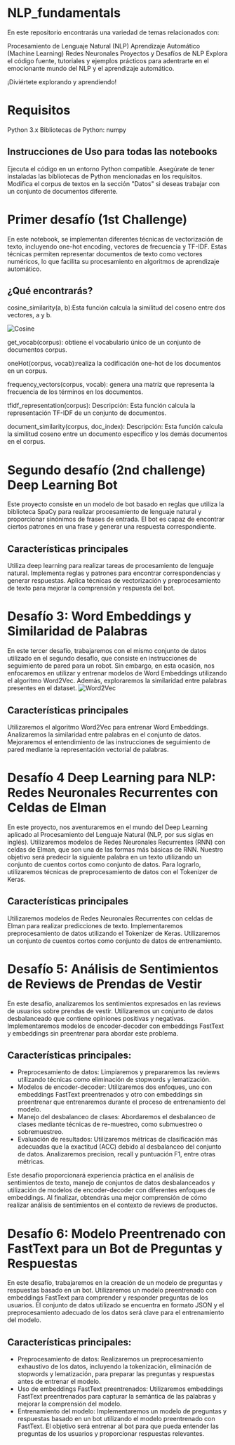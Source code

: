 # NLP_fundamentals

En este repositorio encontrarás una variedad de temas relacionados con:

Procesamiento de Lenguaje Natural (NLP)
Aprendizaje Automático (Machine Learning)
Redes Neuronales
Proyectos y Desafíos de NLP
Explora el código fuente, tutoriales y ejemplos prácticos para adentrarte en el emocionante mundo del NLP y el aprendizaje automático.

¡Diviértete explorando y aprendiendo!

# Requisitos
Python 3.x
Bibliotecas de Python: numpy

##  Instrucciones de Uso para todas las notebooks
Ejecuta el código en un entorno Python compatible.
Asegúrate de tener instaladas las bibliotecas de Python mencionadas en los requisitos.
Modifica el corpus de textos en la sección "Datos" si deseas trabajar con un conjunto de documentos diferente.

# Primer desafío (1st Challenge)
En este notebook, se implementan diferentes técnicas de vectorización de texto, incluyendo one-hot encoding, vectores de frecuencia y TF-IDF. Estas técnicas permiten representar documentos de texto como vectores numéricos, lo que facilita su procesamiento en algoritmos de aprendizaje automático.

## ¿Qué encontrarás?
cosine_similarity(a, b):Esta función calcula la similitud del coseno entre dos vectores, a y b.

![Cosine](https://datascientest.com/es/wp-content/uploads/sites/7/2020/09/word2vec.png.webp)


get_vocab(corpus): obtiene el vocabulario único de un conjunto de documentos corpus.

oneHot(corpus, vocab):realiza la codificación one-hot de los documentos en un corpus.

frequency_vectors(corpus, vocab): genera una matriz que representa la frecuencia de los términos en los documentos.

tfidf_representation(corpus):
Descripción: Esta función calcula la representación TF-IDF de un conjunto de documentos.

document_similarity(corpus, doc_index):
Descripción: Esta función calcula la similitud coseno entre un documento específico y los demás documentos en el corpus.

# Segundo desafío (2nd challenge) Deep Learning Bot

Este proyecto consiste en un modelo de bot basado en reglas que utiliza la biblioteca SpaCy para realizar procesamiento de lenguaje natural y proporcionar sinónimos de frases de entrada. El bot es capaz de encontrar ciertos patrones en una frase y generar una respuesta correspondiente.

## Características principales
Utiliza deep learning para realizar tareas de procesamiento de lenguaje natural.
Implementa reglas y patrones para encontrar correspondencias y generar respuestas.
Aplica técnicas de vectorización y preprocesamiento de texto para mejorar la comprensión y respuesta del bot.

# Desafío 3: Word Embeddings y Similaridad de Palabras
En este tercer desafío, trabajaremos con el mismo conjunto de datos utilizado en el segundo desafío, que consiste en instrucciones de seguimiento de pared para un robot. Sin embargo, en esta ocasión, nos enfocaremos en utilizar y entrenar modelos de Word Embeddings utilizando el algoritmo Word2Vec. Además, exploraremos la similaridad entre palabras presentes en el dataset.
![Word2Vec](https://datascientest.com/es/wp-content/uploads/sites/7/2020/09/word2vec-1024x404.jpg.webp)

## Características principales
Utilizaremos el algoritmo Word2Vec para entrenar Word Embeddings.
Analizaremos la similaridad entre palabras en el conjunto de datos.
Mejoraremos el entendimiento de las instrucciones de seguimiento de pared mediante la representación vectorial de palabras.

# Desafío 4 Deep Learning para NLP: Redes Neuronales Recurrentes con Celdas de Elman
En este proyecto, nos aventuraremos en el mundo del Deep Learning aplicado al Procesamiento del Lenguaje Natural (NLP, por sus siglas en inglés). Utilizaremos modelos de Redes Neuronales Recurrentes (RNN) con celdas de Elman, que son una de las formas más básicas de RNN. Nuestro objetivo será predecir la siguiente palabra en un texto utilizando un conjunto de cuentos cortos como conjunto de datos. Para lograrlo, utilizaremos técnicas de preprocesamiento de datos con el Tokenizer de Keras.

## Características principales
Utilizaremos modelos de Redes Neuronales Recurrentes con celdas de Elman para realizar predicciones de texto.
Implementaremos preprocesamiento de datos utilizando el Tokenizer de Keras.
Utilizaremos un conjunto de cuentos cortos como conjunto de datos de entrenamiento.

# Desafío 5: Análisis de Sentimientos de Reviews de Prendas de Vestir

En este desafío, analizaremos los sentimientos expresados en las reviews de usuarios sobre prendas de vestir.
Utilizaremos un conjunto de datos desbalanceado que contiene opiniones positivas y negativas.
Implementaremos modelos de encoder-decoder con embeddings FastText y embeddings sin preentrenar para abordar este problema.

## Características principales:
- Preprocesamiento de datos: Limpiaremos y prepararemos las reviews utilizando técnicas como eliminación de stopwords y lematización.
- Modelos de encoder-decoder: Utilizaremos dos enfoques, uno con embeddings FastText preentrenados y otro con embeddings sin preentrenar que entrenaremos durante el proceso de entrenamiento del modelo.
- Manejo del desbalanceo de clases: Abordaremos el desbalanceo de clases mediante técnicas de re-muestreo, como submuestreo o sobremuestreo.
- Evaluación de resultados: Utilizaremos métricas de clasificación más adecuadas que la exactitud (ACC) debido al desbalanceo del conjunto de datos. Analizaremos precision, recall y puntuación F1, entre otras métricas.

Este desafío proporcionará experiencia práctica en el análisis de sentimientos de texto, manejo de conjuntos de datos desbalanceados y utilización de modelos de encoder-decoder con diferentes enfoques de embeddings.
Al finalizar, obtendrás una mejor comprensión de cómo realizar análisis de sentimientos en el contexto de reviews de productos.

# Desafío 6: Modelo Preentrenado con FastText para un Bot de Preguntas y Respuestas

En este desafío, trabajaremos en la creación de un modelo de preguntas y respuestas basado en un bot.
Utilizaremos un modelo preentrenado con embeddings FastText para comprender y responder preguntas de los usuarios.
El conjunto de datos utilizado se encuentra en formato JSON y el preprocesamiento adecuado de los datos será clave para el entrenamiento del modelo.

## Características principales:
- Preprocesamiento de datos: Realizaremos un preprocesamiento exhaustivo de los datos, incluyendo la tokenización, eliminación de stopwords y lematización, para preparar las preguntas y respuestas antes de entrenar el modelo.
- Uso de embeddings FastText preentrenados: Utilizaremos embeddings FastText preentrenados para capturar la semántica de las palabras y mejorar la comprensión del modelo.
- Entrenamiento del modelo: Implementaremos un modelo de preguntas y respuestas basado en un bot utilizando el modelo preentrenado con FastText. El objetivo será entrenar al bot para que pueda entender las preguntas de los usuarios y proporcionar respuestas relevantes.

